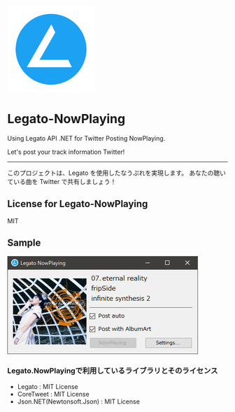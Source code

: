 ![Logo](logo.png)
# Legato-NowPlaying
Using Legato API .NET for Twitter Posting NowPlaying.

Let's post your track information Twitter!  

----

このプロジェクトは、Legato を使用したなうぷれを実現します。
あなたの聴いている曲を Twitter で共有しましょう！

## License for Legato-NowPlaying
MIT

## Sample
![sample](sample.png)

### Legato.NowPlayingで利用しているライブラリとそのライセンス
- Legato : MIT License
- CoreTweet : MIT License
- Json.NET(Newtonsoft.Json) : MIT License
